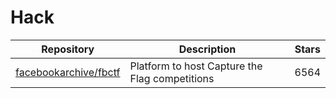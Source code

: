 # Hack

| Repository                                                        | Description                                    | Stars |
| ----------------------------------------------------------------- | ---------------------------------------------- | ----- |
| [facebookarchive/fbctf](https://github.com/facebookarchive/fbctf) | Platform to host Capture the Flag competitions | 6564  |
